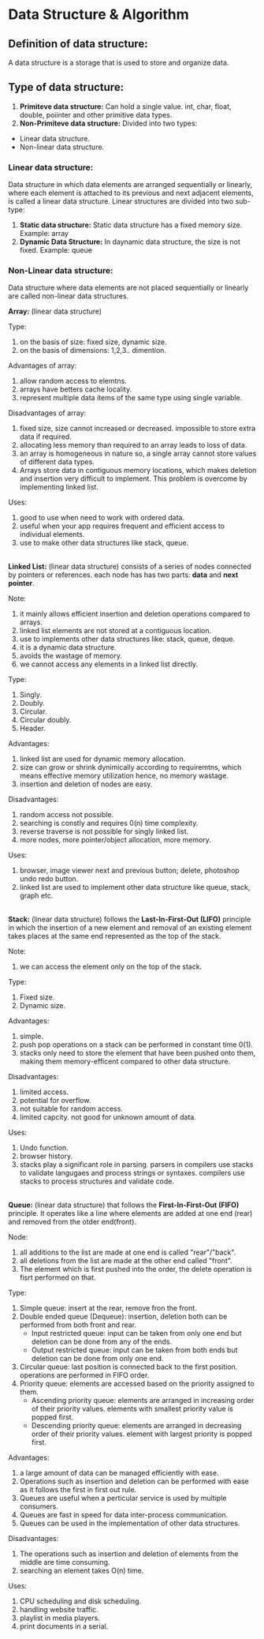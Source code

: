 # Data Structure & Algorithm

## Definition of data structure:
A data structure is a storage that is used to store and organize data.

## Type of data structure:
1. **Primiteve data structure:** Can hold a single value. int, char, float, double, poiinter and other primitive data types.
2. **Non-Primiteve data structure:** Divided into two types:
- Linear data structure.
- Non-linear data structure.

### Linear data structure:
Data structure in which data elements are arranged sequentially or linearly, where each element is attached to its previous and next adjacent elements, is called a linear data structure. Linear structures are divided into two sub-type:
1. **Static data structure:** Static data structure has a fixed memory size. Example: array
2. **Dynamic Data Structure:** In daynamic data structure, the size is not fixed. Example: queue

### Non-Linear data structure:
Data structure where data elements are not placed sequentially or linearly are called non-linear data structures.


**Array:** (linear data structure)

Type:
1. on the basis of size: fixed size, dynamic size.
2. on the basis of dimensions: 1,2,3.. dimention.

Advantages of array:
1. allow random access to elemtns.
2. arrays have betters cache locality.
3. represent multiple data items of the same type using single variable.

Disadvantages of array:
1. fixed size, size cannot increased or decreased. impossible to store extra data if required.
2. allocating less memory than required to an array leads to loss of data.
3. an array is homogeneous in nature so, a single array cannot store values of different data types.
4. Arrays store data in contiguous memory locations, which makes deletion and insertion very difficult to implement. This problem is overcome by implementing linked list.

Uses:
1. good to use when need to work with ordered data.
2. useful when your app requires frequent and efficient access to individual elements.
3. use to make other data structures like stack, queue.<br><br>

**Linked List:** (linear data structure) consists of a series of nodes connected by pointers or references. each node has has two parts: **data** and **next pointer**.

Note:
1. it mainly allows efficient insertion and deletion operations compared to arrays.
2. linked list elements are not stored at a contiguous location.
3. use to implements other data structures like: stack, queue, deque.
4. it is a dynamic data structure.
5. avoids the wastage of memory.
6. we cannot access any elements in a linked list directly.

Type:
1. Singly.
2. Doubly.
3. Circular.
4. Circular doubly.
5. Header.

Advantages:
1. linked list are used for dynamic memory allocation.
2. size can grow or shrink dynimically according to requiremtns, which means effective memory utilization hence, no memory wastage.
3. insertion and deletion of nodes are easy.

Disadvantages:
1. random access not possible.
2. searching is constly and requires 0(n) time complexity.
3. reverse traverse is not possible for singly linked list.
4. more nodes, more pointer/object allocation, more memory.

Uses:
1. browser, image viewer next and previous button; delete, photoshop undo redo button.
2. linked list are used to implement other data structure like queue, stack, graph etc.<br><br>

**Stack:** (linear data structure) follows the **Last-In-First-Out (LIFO)** principle in which the insertion of a new element and removal of an existing element takes places at the same end represented as the top of the stack.

Note:
1. we can access the element only on the top of the stack.

Type:
1. Fixed size.
2. Dynamic size.

Advantages:
1. simple.
2. push pop operations on a stack can be performed in constant time 0(1).
3. stacks only need to store the element that have been pushed onto them, making them memory-efficent compared to other data structure.

Disadvantages:
1. limited access.
2. potential for overflow.
3. not suitable for random access.
4. limited capcity. not good for unknown amount of data.

Uses:
1. Undo function.
2. browser history.
3. stacks play a significant role in parsing. parsers in compilers use stacks to validate langugaes and process strings or syntaxes. compilers use stacks to process structures and validate code.<br><br>

**Queue:** (linear data structure) that follows the **First-In-First-Out (FIFO)** principle. It operates like a line where elements are added at one end (rear) and removed from the otder end(front).

Node:
1. all additions to the list are made at one end is called "rear"/"back".
2. all deletions from the list are made at the other end called "front".
3. The element which is first pushed into the order, the delete operation is fisrt performed on that.

Type:
1. Simple queue: insert at the rear, remove fron the front.
2. Double ended queue (Dequeue): insertion, deletion both can be performed from both front and rear.
    - Input restricted queue: input can be taken from only one end but deletion can be done from any of the ends.
    - Output restricted queue: input can be taken from both ends but deletion can be done from only one end.
3. Circular queue: last position is connected back to the first position. operations are performed in FIFO order.
4. Priority queue: elements are accessed based on the priority assigned to them.
    - Ascending priority queue: elements are arranged in increasing order of their priority values. elements with smallest priority value is popped first.
    - Descending priority queue: elements are arranged in decreasing order of their priority values. element with largest priority is popped first.

Advantages:
1. a large amount of data can be managed efficiently with ease.
2. Operations such as insertion and deletion can be performed with ease as it follows the first in first out rule.
3. Queues are useful when a perticular service is used by multiple consumers.
4. Queues are fast in speed for data inter-process communication.
5. Queues can be used in the implementation of other data structures.

Disadvantages:
1. The operations such as insertion and deletion of elements from the middle are time consuming.
2. searching an element takes O(n) time.

Uses:
1. CPU scheduling and disk scheduling.
2. handling website traffic.
3. playlist in media players.
4. print documents in a serial.